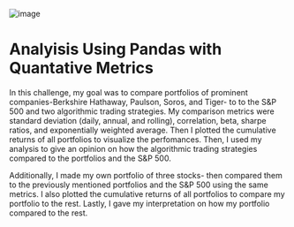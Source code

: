![image](https://github.com/Jvvne/Quant-DataCleaning/assets/148028363/47e8746f-48ee-4998-baea-a3820708ea91)

# Analyisis Using Pandas with Quantative Metrics
In this challenge, my goal was to compare portfolios of prominent companies-Berkshire Hathaway, Paulson, Soros, and Tiger- to to the S&P 500 and two algorithmic trading strategies. My comparison metrics were standard deviation (daily, annual, and rolling), correlation, beta, sharpe ratios, and exponentially weighted average. Then I plotted the cumulative returns of all portfolios to visualize the perfomances. Then, I used my analysis to give an opinion on how the algorithmic trading strategies compared to the portfolios and the S&P 500.

Additionally, I made my own portfolio of three stocks- then compared them to the previously mentioned portfolios and the S&P 500 using the same metrics. I also plotted the cumulative returns of all portfolios to compare my portfolio to the rest. Lastly, I gave my interpretation on how my portfolio compared to the rest.
